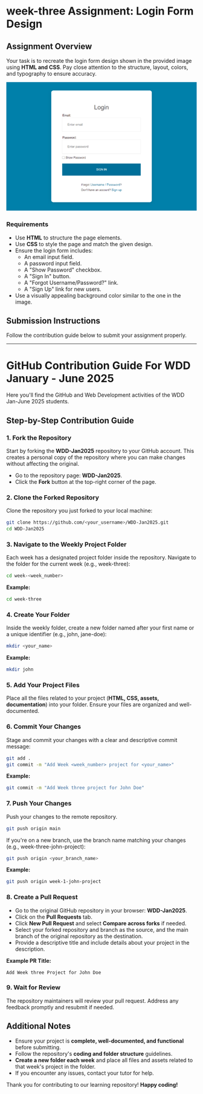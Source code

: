 # week-three Assignment: Login Form Design

## Assignment Overview
Your task is to recreate the login form design shown in the provided image using **HTML and CSS**. Pay close attention to the structure, layout, colors, and typography to ensure accuracy.

![Login Page Design](image.png)

### **Requirements**
- Use **HTML** to structure the page elements.
- Use **CSS** to style the page and match the given design.
- Ensure the login form includes:
  - An email input field.
  - A password input field.
  - A "Show Password" checkbox.
  - A "Sign In" button.
  - A "Forgot Username/Password?" link.
  - A "Sign Up" link for new users.
- Use a visually appealing background color similar to the one in the image.

## **Submission Instructions**
Follow the contribution guide below to submit your assignment properly.

---

# GitHub Contribution Guide For WDD January - June 2025

Here you'll find the GitHub and Web Development activities of the WDD Jan-June 2025 students.

## **Step-by-Step Contribution Guide**

### **1. Fork the Repository**
Start by forking the **WDD-Jan2025** repository to your GitHub account. This creates a personal copy of the repository where you can make changes without affecting the original.

- Go to the repository page: **WDD-Jan2025**.
- Click the **Fork** button at the top-right corner of the page.

### **2. Clone the Forked Repository**
Clone the repository you just forked to your local machine:

```bash
git clone https://github.com/<your_username>/WDD-Jan2025.git
cd WDD-Jan2025
```

### **3. Navigate to the Weekly Project Folder**
Each week has a designated project folder inside the repository. Navigate to the folder for the current week (e.g., week-three):

```bash
cd week-<week_number>
```
**Example:**
```bash
cd week-three
```

### **4. Create Your Folder**
Inside the weekly folder, create a new folder named after your first name or a unique identifier (e.g., john, jane-doe):

```bash
mkdir <your_name>
```
**Example:**
```bash
mkdir john
```

### **5. Add Your Project Files**
Place all the files related to your project (**HTML, CSS, assets, documentation**) into your folder. Ensure your files are organized and well-documented.

### **6. Commit Your Changes**
Stage and commit your changes with a clear and descriptive commit message:

```bash
git add .
git commit -m "Add Week <week_number> project for <your_name>"
```
**Example:**
```bash
git commit -m "Add Week three project for John Doe"
```

### **7. Push Your Changes**
Push your changes to the remote repository.

```bash
git push origin main
```
If you're on a new branch, use the branch name matching your changes (e.g., week-three-john-project):

```bash
git push origin <your_branch_name>
```
**Example:**
```bash
git push origin week-1-john-project
```

### **8. Create a Pull Request**
- Go to the original GitHub repository in your browser: **WDD-Jan2025**.
- Click on the **Pull Requests** tab.
- Click **New Pull Request** and select **Compare across forks** if needed.
- Select your forked repository and branch as the source, and the main branch of the original repository as the destination.
- Provide a descriptive title and include details about your project in the description.

**Example PR Title:**
```
Add Week three Project for John Doe
```

### **9. Wait for Review**
The repository maintainers will review your pull request. Address any feedback promptly and resubmit if needed.

## **Additional Notes**
- Ensure your project is **complete, well-documented, and functional** before submitting.
- Follow the repository's **coding and folder structure** guidelines.
- **Create a new folder each week** and place all files and assets related to that week's project in the folder.
- If you encounter any issues, contact your tutor for help.

Thank you for contributing to our learning repository! **Happy coding!**
